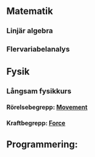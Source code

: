 
## Matematik
###   Linjär algebra
####   <!--  Bok i linjär algebra:  [Bok](cognitrap.github.io/Matematik/Linjär_Algebra/bok.pdf) -->


####     <!-- Resurs till Bok: [Del2](cognitrap.github.io/Matematik/Linjär_Algebra/Del2.pdf) -->

###   Flervariabelanalys




## Fysik
###    Långsam fysikkurs
#### Rörelsebegrepp: [Movement](cognitrap.github.io/Fysik/LångsamFysikkurs/Movement.pdf)
#### Kraftbegrepp: [Force](cognitrap.github.io/Fysik/LångsamFysikkurs/Force.pdf)

## Programmering:
